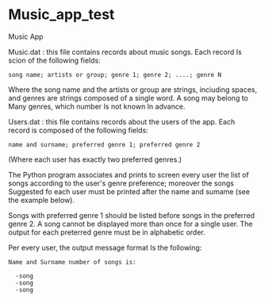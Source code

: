 # Music_app_test

Music App
      
Music.dat : this file contains records about music songs. Each record Is scion of the following fields:

    song name; artists or group; genre 1; genre 2; ....; genre N

Where the song name and the artists or group are strings, inciuding spaces, and genres are strings composed of a single word. A song may belong to
Many genres, which number Is not known In advance.

Users.dat : this file contains records about the users of the app. Each record is composed of the following fields:

    name and surname; preferred genre 1; preferred genre 2
  
(Where each user has exactly two preferred genres.)

The Python program associates and prints to screen every user the list of songs according to the user's genre preference; moreover the songs
Suggested fo each user must be printed after the name and sumame (see the example below).

Songs with preferred genre 1 should be listed before songs in the preferred genre 2. A song cannot be displayed more than once for a single user. The
output for each preterred genre must be in alphabetic order.

Per every user, the output message format Is the following:

    Name and Surname number of songs is:
    
      -song
      -song
      -song
